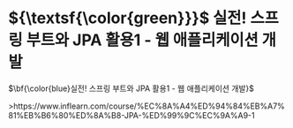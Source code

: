# ${\textsf{\color{green}}}$ 실전! 스프링 부트와 JPA 활용1 - 웹 애플리케이션 개발
<p>$\bf{\color{blue}실전! 스프링 부트와 JPA 활용1 - 웹 애플리케이션 개발}$</p>
>https://www.inflearn.com/course/%EC%8A%A4%ED%94%84%EB%A7%81%EB%B6%80%ED%8A%B8-JPA-%ED%99%9C%EC%9A%A9-1
